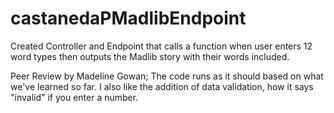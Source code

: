 # castanedaPMadlibEndpoint
Created Controller and Endpoint that calls a function when user enters 12 word types then outputs the Madlib story with their words included.

Peer Review by Madeline Gowan; The code runs as it should based on what we've learned so far. I also like the addition of data validation, how it says "invalid" if you enter a number.
